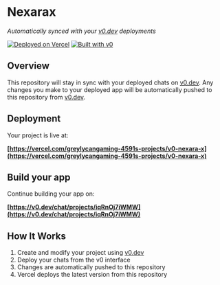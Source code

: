 # Nexarax

*Automatically synced with your [v0.dev](https://v0.dev) deployments*

[![Deployed on Vercel](https://img.shields.io/badge/Deployed%20on-Vercel-black?style=for-the-badge&logo=vercel)](https://vercel.com/greylycangaming-4591s-projects/v0-nexara-x)
[![Built with v0](https://img.shields.io/badge/Built%20with-v0.dev-black?style=for-the-badge)](https://v0.dev/chat/projects/iqRnOj7iWMW)

## Overview

This repository will stay in sync with your deployed chats on [v0.dev](https://v0.dev).
Any changes you make to your deployed app will be automatically pushed to this repository from [v0.dev](https://v0.dev).

## Deployment

Your project is live at:

**[https://vercel.com/greylycangaming-4591s-projects/v0-nexara-x](https://vercel.com/greylycangaming-4591s-projects/v0-nexara-x)**

## Build your app

Continue building your app on:

**[https://v0.dev/chat/projects/iqRnOj7iWMW](https://v0.dev/chat/projects/iqRnOj7iWMW)**

## How It Works

1. Create and modify your project using [v0.dev](https://v0.dev)
2. Deploy your chats from the v0 interface
3. Changes are automatically pushed to this repository
4. Vercel deploys the latest version from this repository

